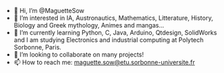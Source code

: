 - 👋 Hi, I’m @MaguetteSow
- 👀 I’m interested in IA, Austronautics, Mathematics, Litterature, History, Biology and Greek mythology, Animes and mangas...
- 🌱 I’m currently learning Python, C, Java, Arduino, Qtdesign, SolidWorks and I am studying  Electronics and industrial computing at Polytech Sorbonne, Paris.
- 💞️ I’m looking to collaborate on many projects!
- 📫 How to reach me:  maguette.sow@etu.sorbonne-universite.fr

<!---
MaguetteSow/MaguetteSow is a ✨ special ✨ repository because its `README.md` (this file) appears on your GitHub profile.
You can click the Preview link to take a look at your changes.
--->
